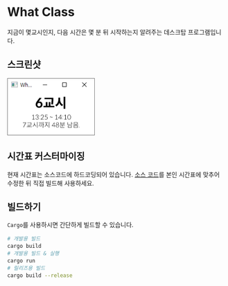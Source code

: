 # What Class
지금이 몇교시인지, 다음 시간은 몇 분 뒤 시작하는지 알려주는 데스크탑 프로그램입니다.

## 스크린샷
![](./images/screenshot.png)

## 시간표 커스터마이징
현재 시간표는 소스코드에 하드코딩되어 있습니다. [소스 코드](./src/main.rs#L88-L116)를 본인 시간표에 맞추어 수정한 뒤 직접 빌드해 사용하세요.

## 빌드하기
`Cargo`를 사용하시면 간단하게 빌드할 수 있습니다.
```sh
# 개발용 빌드
cargo build
# 개발용 빌드 & 실행
cargo run
# 릴리즈용 빌드
cargo build --release
```

